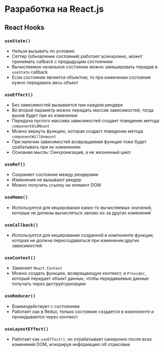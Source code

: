 # Разработка на React.js

## React Hooks

### `useState()`

- Нельзя вызывать по условию
- Сеттер (обновление состояния) работает асинхронно, может принимать callback с предыдущим состоянием
- Вычисляемое начальное состояние можно закешировать передав в `useState` callback
- Если состояние является объектом, то при изменении состояния нужно передавать весь объект

### `useEffect()`

- Без зависимостей вызывается при каждом рендере
- Во второй параметр можно передать массив зависимостей, тогда вызов будет при их изменении
- Передача пустого массива зависимостей создает поведение метода `componentDidMount`
- Можно вернуть функцию, которая создаст поведение метода `componentWillUnmount`
- При наличии зависимостей возвращаемая функция тоже будет срабатывать при их изменениях
- Основная мысль: Синхронизация, а не жизненный цикл

### `useRef()`

- Сохраняет состояние между рендерами
- Изменения не вызывают рендер
- Можно получить ссылку на элемент DOM

### `useMemo()`

- Используется для кеширования каких-то вычисляемых значений, которые не должны вычисляться заново
  из-за других изменений

### `useCallback()`

- Используется для кеширования созданной в компоненте функции, которая не должна пересоздаваться
  при изменении других зависимостей

### `useContext()`

- Заменяет `React.Context`
- Можно создать функцию, возвращающую контекст, и `Provider`, который передает объект данных, чтобы
  передаваемые данные получать через деструктуризацию

### `useReducer()`

- Взаимодействует с состоянием
- Работает как в Redux, только состояние создается в компоненте и прокидывается через контекст

### `useLayoutEffect()`

- Работает как `useEffect()`, но отрабатывает синхронно после всех изменений DOM, игнорируя
  информацию об отрисовке
